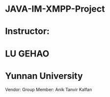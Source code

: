 # JAVA-IM-XMPP-Project

# Instructor:
# LU GEHAO
# Yunnan University

Vendor: 
Group Member:
Anik
Tanvir 
Kalfan
